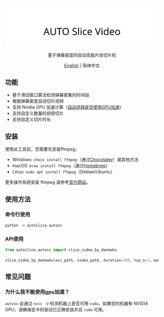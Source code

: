 <div align="center">
  <picture>
    <source media="(prefers-color-scheme: dark)" srcset="assets/headerDark.svg" />
    <img src="assets/headerLight.svg" alt="auto-slice-video" />
  </picture>

基于弹幕密度的自动高能片段切片机

[English](./README.md) | 简体中文

</div>

## 功能

- 基于滑动窗口算法检测弹幕密集的时间段
- 根据弹幕密度自动切片视频
- 支持 Nvidia GPU 加速计算（[自动选择是否使用GPU加速](#为什么我不能使用gpu加速)）
- 支持自定义数量的视频切片
- 支持自定义切片时长

## 安装

使用此工具前，您需要先安装ffmpeg。

- Windows: `choco install ffmpeg`（通过[Chocolatey](https://chocolatey.org/)）或其他方法
- macOS: `brew install ffmpeg`（通过[Homebrew](https://brew.sh/)）
- Linux: `sudo apt install ffmpeg`（Debian/Ubuntu）

更多操作系统安装 ffmpeg 请参考[官方网站](https://ffmpeg.org/download.html)。

## 使用方法

### 命令行使用

```bash
python -m autoslice.autosv
```

### API使用

```python
from autoslice.autosv import slice_video_by_danmaku

slice_video_by_danmaku(ass_path, video_path, duration=300, top_n=3, max_overlap=60, step=1)
```

## 常见问题

### 为什么我不能使用gpu加速？

`autosv` 会通过 `nvcc -V` 检测机器上是否可用 `cuda`，如果您的机器有 NVIDIA GPU，请确保显卡的驱动已正确安装并且 `cuda` 可用。